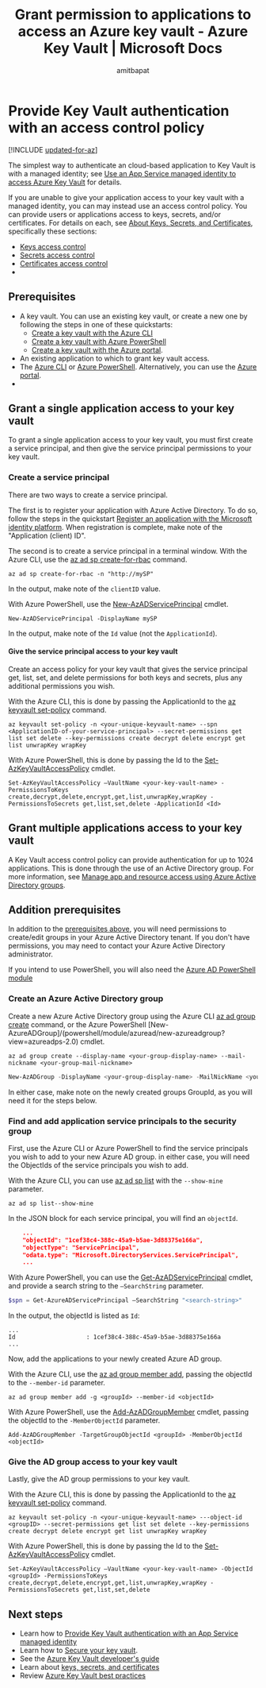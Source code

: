 ﻿---
title: Grant permission to applications to access an Azure key vault - Azure Key Vault | Microsoft Docs
description: Learn how to grant permission to many applications to access a key vault
services: key-vault
author: amitbapat
manager: rkarlin
tags: azure-resource-manager

ms.service: key-vault
ms.topic: tutorial
ms.date: 09/27/2019
ms.author: ambapat

---
# Provide Key Vault authentication with an access control policy

[!INCLUDE [updated-for-az](../../includes/updated-for-az.md)]

The simplest way to authenticate an cloud-based application to Key Vault is with a managed identity; see [Use an App Service managed identity to access Azure Key Vault](managed-identity.md) for details.

If you are unable to give your application access to your key vault with a managed identity, you can may instead use an access control policy.  You can provide users or applications access to keys, secrets, and/or certificates.  For details on each, see [About Keys, Secrets, and Certificates](about-keys-secrets-and-certificates.md), specifically these sections:

- [Keys access control](about-keys-secrets-and-certificates.md#key-access-control)
- [Secrets access control](about-keys-secrets-and-certificates.md#secret-access-control)
- [Certificates access control](about-keys-secrets-and-certificates.md#certificate-access-control)
- 

## Prerequisites

- A key vault. You can use an existing key vault, or create a new one by following the steps in one of these quickstarts:
   - [Create a key vault with the Azure CLI](quick-create-cli.md)
   - [Create a key vault with Azure PowerShell](quick-create-powershell.md)
   - [Create a key vault with the Azure portal](quick-create-portal.md).
- An existing application to which to grant key vault access.
- The [Azure CLI](/cli/azure/install-azure-cli?view=azure-cli-latest) or [Azure PowerShell](/powershell/azure/overview). Alternatively, you can use the [Azure portal](https://portal.azure.com).
- 

## Grant a single application access to your key vault

To grant a single application access to your key vault, you must first create a service principal, and then give the service principal permissions to your key vault.

### Create a service principal

There are two ways to create a service principal.

The first is to register your application with Azure Active Directory. To do so, follow the steps in the quickstart [Register an application with the Microsoft identity platform](../active-directory/develop/quickstart-register-app.md). When registration is complete, make note of the "Application (client) ID".

The second is to create a service principal in a terminal window. With the Azure CLI, use the [az ad sp create-for-rbac](/cli/azure/ad/sp?view=azure-cli-latest#az-ad-sp-create-for-rbac) command.

```azurecli
az ad sp create-for-rbac -n "http://mySP"
```
In the output, make note of the `clientID` value.

With Azure PowerShell, use the [New-AzADServicePrincipal](/powershell/module/Az.Resources/New-AzADServicePrincipal?view=azps-2.7.0) cmdlet.


```azurepowershell
New-AzADServicePrincipal -DisplayName mySP
```

In the output, make note of the `Id` value (not the `ApplicationId`).


#### Give the service principal access to your key vault

Create an access policy for your key vault that gives the service principal get, list, set, and delete permissions for both keys and secrets, plus any additional permissions you wish.

With the Azure CLI, this is done by passing the ApplicationId to the [az keyvault set-policy](/cli/azure/keyvault?view=azure-cli-latest#az-keyvault-set-policy) command.

```azurecli
az keyvault set-policy -n <your-unique-keyvault-name> --spn <ApplicationID-of-your-service-principal> --secret-permissions get list set delete --key-permissions create decrypt delete encrypt get list unwrapKey wrapKey
```

With Azure PowerShell, this is done by passing the Id to the [Set-AzKeyVaultAccessPolicy](/powershell/module/az.keyvault/set-azkeyvaultaccesspolicy?view=azps-2.7.0) cmdlet. 

```azurepowershell
Set-AzKeyVaultAccessPolicy –VaultName <your-key-vault-name> -PermissionsToKeys create,decrypt,delete,encrypt,get,list,unwrapKey,wrapKey -PermissionsToSecrets get,list,set,delete -ApplicationId <Id>

```

## Grant multiple applications access to your key vault

A Key Vault access control policy can provide authentication for up to 1024 applications. This is done through the use of an Active Directory group. For more information, see [Manage app and resource access using Azure Active Directory groups](../active-directory/fundamentals/active-directory-manage-groups.md).


## Addition prerequisites

In addition to the [prerequisites above](#prerequisites), you will need permissions to create/edit groups in your Azure Active Directory tenant. If you don't have permissions, you may need to contact your Azure Active Directory administrator.

If you intend to use PowerShell, you will also need the [Azure AD PowerShell module](https://www.powershellgallery.com/packages/AzureAD/2.0.2.50)

### Create an Azure Active Directory group

Create a new Azure Active Directory group using the Azure CLI [az ad group create](/cli/azure/ad/group?view=azure-cli-latest#az-ad-group-create) command, or the Azure PowerShell [New-AzureADGroup]/(powershell/module/azuread/new-azureadgroup?view=azureadps-2.0) cmdlet.


```azurecli
az ad group create --display-name <your-group-display-name> --mail-nickname <your-group-mail-nickname>
```

```powershell
New-AzADGroup -DisplayName <your-group-display-name> -MailNickName <your-group-mail-nickname>
```

In either case, make note on the newly created groups GroupId, as you will need it for the steps below.

### Find and add application service principals to the security group

First, use the Azure CLI or Azure PowerShell to find the service principals you wish to add to your new Azure AD group. in either case, you will need the ObjectIds of the service principals you wish to add. 

With the Azure CLI, you can use [az ad sp list](/cli/azure/ad/sp?view=azure-cli-latest#az-ad-sp-list) with the `--show-mine` parameter.

```azurecli
az ad sp list--show-mine
```

In the JSON block for each service principal, you will find an `objectId`.

```JSON
    ...
    "objectId": "1cef38c4-388c-45a9-b5ae-3d88375e166a",
    "objectType": "ServicePrincipal",
    "odata.type": "Microsoft.DirectoryServices.ServicePrincipal",
    ...
```

With Azure PowerShell, you can use the [Get-AzADServicePrincipal](/powershell/module/az.resources/get-azadserviceprincipal?view=azps-2.7.0) cmdlet, and provide a search string to the  `–SearchString` parameter.

```powershell
$spn = Get-AzureADServicePrincipal –SearchString "<search-string>" 
```

In the output, the objectId is listed as `Id`:

```console
...
Id                    : 1cef38c4-388c-45a9-b5ae-3d88375e166a
...
```


Now, add the applications to your newly created Azure AD group.

With the Azure CLI, use the [az ad group member add](/cli/azure/ad/group/member?view=azure-cli-latest#az-ad-group-member-add), passing the objectId to the `--member-id` parameter.


```azurecli
az ad group member add -g <groupId> --member-id <objectId>
```

With Azure PowerShell, use the [Add-AzADGroupMember](/powershell/module/az.resources/add-azadgroupmember?view=azps-2.7.0) cmdlet, passing the objectId to the `-MemberObjectId` parameter.

```azurePowerShell
Add-AzADGroupMember -TargetGroupObjectId <groupId> -MemberObjectId <objectId> 
```

### Give the AD group access to your key vault

Lastly, give the AD group permissions to your key vault.

With the Azure CLI, this is done by passing the ApplicationId to the [az keyvault set-policy](/cli/azure/keyvault?view=azure-cli-latest#az-keyvault-set-policy) command.

```azurecli
az keyvault set-policy -n <your-unique-keyvault-name> ---object-id <groupID> --secret-permissions get list set delete --key-permissions create decrypt delete encrypt get list unwrapKey wrapKey
```

With Azure PowerShell, this is done by passing the Id to the [Set-AzKeyVaultAccessPolicy](/powershell/module/az.keyvault/set-azkeyvaultaccesspolicy?view=azps-2.7.0) cmdlet. 

```azurepowershell
Set-AzKeyVaultAccessPolicy –VaultName <your-key-vault-name> -ObjectId <groupId> -PermissionsToKeys create,decrypt,delete,encrypt,get,list,unwrapKey,wrapKey -PermissionsToSecrets get,list,set,delete 

```

## Next steps

- Learn how to [Provide Key Vault authentication with an App Service managed identity](managed-identity.md)
- Learn how to [Secure your key vault](key-vault-secure-your-key-vault.md).
- See the [Azure Key Vault developer's guide](key-vault-developers-guide.md)
- Learn about [keys, secrets, and certificates](about-keys-secrets-and-certificates.md)
- Review [Azure Key Vault best practices](key-vault-best-practices.md)
